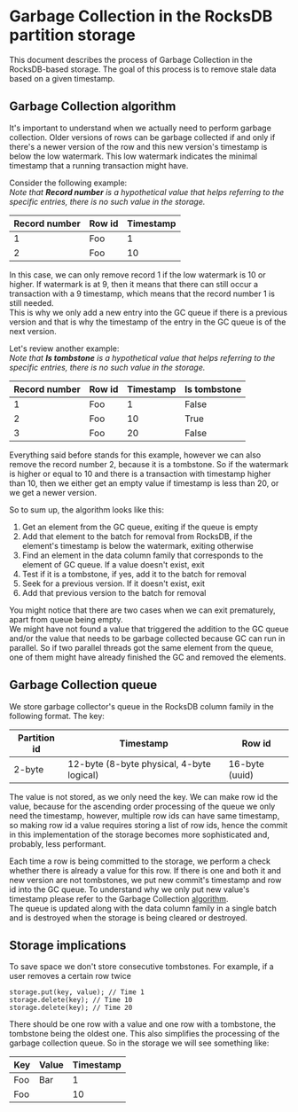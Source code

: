 # Garbage Collection in the RocksDB partition storage

This document describes the process of Garbage Collection in the RocksDB-based storage.
The goal of this process is to remove stale data based on a given timestamp.

## Garbage Collection algorithm

It's important to understand when we actually need to perform garbage collection. Older versions of rows can
be garbage collected if and only if there's a newer version of the row and this new version's timestamp
is below the low watermark. This low watermark indicates the minimal timestamp that a running transaction might have.

Consider the following example:  
*Note that **Record number** is a hypothetical value that helps referring to the specific entries, there
is no such value in the storage.*

| Record number | Row id | Timestamp |
|---------------|--------|-----------|
| 1             | Foo    | 1         |
| 2             | Foo    | 10        |

In this case, we can only remove record 1 if the low watermark is 10 or higher. If watermark is at 9,
then it means that there can still occur a transaction with a 9 timestamp, which means that the record number 1
is still needed.  
This is why we only add a new entry into the GC queue if there is a previous version and that is
why the timestamp of the entry in the GC queue is of the next version.

Let's review another example:  
*Note that **Is tombstone** is a hypothetical value that helps referring to the specific entries, there
is no such value in the storage.*

| Record number | Row id | Timestamp | Is tombstone |
|---------------|--------|-----------|--------------|
| 1             | Foo    | 1         | False        |
| 2             | Foo    | 10        | True         |
| 3             | Foo    | 20        | False        |

Everything said before stands for this example, however we can also remove the record number 2, because it is
a tombstone. So if the watermark is higher or equal to 10 and there is a transaction with timestamp higher than
10, then we either get an empty value if timestamp is less than 20, or we get a newer version.

So to sum up, the algorithm looks like this:

1. Get an element from the GC queue, exiting if the queue is empty
2. Add that element to the batch for removal from RocksDB, if the element's timestamp is below the watermark, exiting otherwise
3. Find an element in the data column family that corresponds to the element of GC queue. If a value doesn't exist, exit
4. Test if it is a tombstone, if yes, add it to the batch for removal
5. Seek for a previous version. If it doesn't exist, exit
6. Add that previous version to the batch for removal

You might notice that there are two cases when we can exit prematurely, apart from queue being empty.  
We might have not found a value that triggered the addition to the GC queue and/or the value that needs to be
garbage collected because GC can run in parallel. So if two parallel threads got the same element from the
queue, one of them might have already finished the GC and removed the elements.

## Garbage Collection queue

We store garbage collector's queue in the RocksDB column family in the following
format. The key:

| Partition id | Timestamp                                 | Row id         |
|--------------|-------------------------------------------|----------------|
| 2-byte       | 12-byte (8-byte physical, 4-byte logical) | 16-byte (uuid) |

The value is not stored, as we only need the key. We can make row id the value,
because for the ascending order processing of the queue we only need the timestamp,
however, multiple row ids can have same timestamp, so making row id a value requires storing a list of
row ids, hence the commit in this implementation of the storage becomes more sophisticated and, probably,
less performant.

Each time a row is being committed to the storage, we perform a check whether
there is already a value for this row. If there is one and both it and new version are not tombstones, we put
new commit's timestamp and row id into the GC queue. To understand why we only put new value's timestamp
please refer to the Garbage Collection [algorithm](#garbage-collection-algorithm).  
The queue is updated along with the data column family in a single batch and is destroyed when the storage
is being cleared or destroyed.

## Storage implications

To save space we don't store consecutive tombstones.
For example, if a user removes a certain row twice

```
storage.put(key, value); // Time 1
storage.delete(key); // Time 10
storage.delete(key); // Time 20
```

There should be one row with a value and one row with a tombstone, the tombstone being
the oldest one. This also simplifies the processing of the garbage collection queue.
So in the storage we will see something like:

| Key | Value       | Timestamp |
|-----|-------------|-----------|
| Foo | Bar         | 1         |
| Foo | <tombstone> | 10        |
